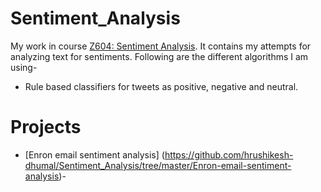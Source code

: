 # Sentiment_Analysis
My work in course [Z604: Sentiment Analysis](http://ella.slis.indiana.edu/~mabdulma/teaching/ssa/z604ssa.html). It contains my attempts for analyzing text for sentiments.
Following are the different algorithms I am using-

- Rule based classifiers for tweets as positive, negative and neutral.


# Projects
- [Enron email sentiment analysis] (https://github.com/hrushikesh-dhumal/Sentiment_Analysis/tree/master/Enron-email-sentiment-analysis)-


